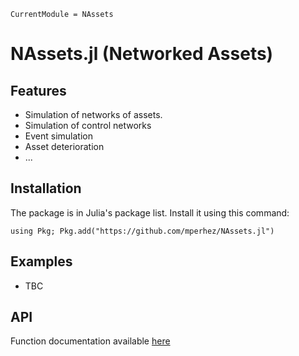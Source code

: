 ```@meta
CurrentModule = NAssets
```

# NAssets.jl (Networked Assets)

## Features

* Simulation of networks of assets.
* Simulation of control networks
* Event simulation
* Asset deterioration
* ...

## Installation

The package is in Julia's package list. Install it using this command:

```
using Pkg; Pkg.add("https://github.com/mperhez/NAssets.jl")
```

## Examples

* TBC


## API

Function documentation available [here](apidocs.md)
